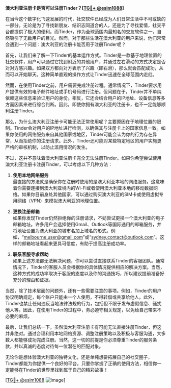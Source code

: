 **澳大利亚注册卡是否可以注册Tinder？[[TG💪+ @esim1088](https://t.me/s/esim1088)]**

在当今这个数字化飞速发展的时代，社交软件已经成为人们日常生活中不可或缺的一部分。无论是为了寻找新朋友、结识志同道合的人，还是为了寻找爱情，社交平台都提供了极大的便利。而Tinder，作为全球范围内最知名的交友软件之一，自然吸引了无数用户的目光。然而，对于那些生活在澳大利亚的用户来说，他们常常会遇到一个问题：澳大利亚的注册卡能否用于注册Tinder呢？

首先，让我们来了解一下Tinder的基本运作方式。Tinder是一款基于地理位置的社交软件，用户可以通过它找到附近的其他用户，并通过左右滑动的方式决定是否对对方感兴趣。如果双方都向对方表示了兴趣（即右滑），那么就会匹配成功，从而可以开始聊天。这种简单直观的操作方式让Tinder迅速在全球范围内走红。

然而，在使用Tinder之前，用户需要完成注册过程。通常情况下，Tinder要求用户提供有效的电子邮件地址或手机号码进行注册。但问题在于，Tinder并不单纯依赖这些信息来验证用户的身份。相反，它还会结合用户的IP地址、设备信息等多方面因素来进行综合判断。因此，即使你拥有澳大利亚的注册卡，也不一定能够顺利注册Tinder。

那么，为什么澳大利亚注册卡可能无法正常使用呢？主要原因在于地理位置的限制。Tinder会对用户的IP地址进行检测，以确保其与注册卡上的国家信息一致。如果你使用的网络服务来自其他国家或地区，Tinder可能会认为你的行为存在异常，从而拒绝你的注册请求。此外，Tinder还可能对某些特定地区的用户实施更严格的审核机制，以防止滥用情况的发生。

不过，这并不意味着澳大利亚注册卡完全无法注册Tinder。如果你希望尝试使用澳大利亚注册卡注册Tinder，可以考虑以下几种方法：

1. **使用本地网络服务**  
   最直接的方法就是确保你在注册时使用的是澳大利亚本地的网络服务。这意味着你需要连接到澳大利亚境内的Wi-Fi或者使用澳大利亚本地的移动数据网络。如果你目前身处其他国家，可以通过购买澳大利亚的SIM卡或使用虚拟专用网络（VPN）来模拟澳大利亚的地理位置。

2. **更换注册邮箱**  
   如果你发现Tinder仍然拒绝你的注册请求，不妨尝试更换一个澳大利亚的电子邮箱地址。许多用户会选择使用Gmail、Outlook等国际通用的邮箱服务，并将地址设置为澳大利亚的城市名加上域名的形式。例如，“melbourne.user@gmail.com”或“sydney.contact@outlook.com”。这样的邮箱地址看起来更具可信度，有助于提高注册成功率。

3. **联系客服寻求帮助**  
   如果上述方法都无法解决问题，你可以尝试直接联系Tinder的客服团队。通常情况下，Tinder的客服人员会根据你的具体情况提供相应的解决方案。当然，这种方式的成功率取决于客服的态度以及你的沟通技巧，所以建议提前准备好充分的理由和证据。

当然，除了技术层面的问题外，还有一些需要注意的事项。例如，Tinder的用户协议明确规定，每个账户只能由一个人使用，不得转借或共享给他人。此外，Tinder也禁止任何违反当地法律法规的行为，包括但不限于发布虚假信息、骚扰他人等。因此，在使用Tinder的过程中，务必遵守相关规定，以免给自己带来不必要的麻烦。

最后，让我们总结一下。虽然澳大利亚注册卡有可能无法直接注册Tinder，但这并非绝对。通过合理利用本地网络资源、调整注册策略以及积极与客服沟通，大多数人都能够成功完成注册。当然，这一切的前提是你必须尊重Tinder的服务条款，并以真诚的态度对待每一位潜在的匹配对象。

无论你是想体验澳大利亚的独特文化，还是单纯想要拓展自己的社交圈子，Tinder都能为你提供一个良好的平台。只要你掌握了正确的使用方法，相信你一定能够在Tinder的世界里找到属于自己的精彩故事！

[[TG💪+ @esim1088](https://t.me/s/esim1088) ![Image](https://i.postimg.cc/4NQfJmqS/Snipaste-2025-05-13-00-14-12.png)]
